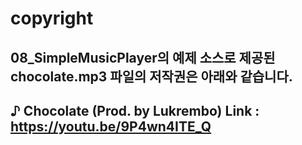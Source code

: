 # copyright
08_SimpleMusicPlayer의 예제 소스로 제공된 chocolate.mp3 파일의 저작권은 아래와 같습니다.
--------------------------------------------------------------
♪ Chocolate (Prod. by Lukrembo)
Link : https://youtu.be/9P4wn4ITE_Q
--------------------------------------------------------------
